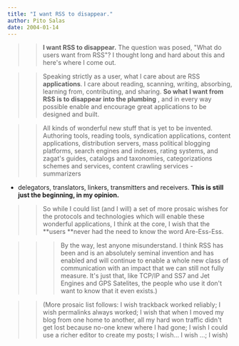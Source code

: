 ```yaml
---
title: "I want RSS to disappear."
author: Pito Salas
date: 2004-01-14
---
```



>>

>> **I want RSS to disappear.** The question was posed, "What do users want
from RSS"? I thought long and hard about this and here's where I come out.

>>

>>  
>
>>

>> Speaking strictly as a user, what I care about are RSS **applications**. I
care about reading, scanning, writing, absorbing, learning from, contributing,
and sharing. **So what I want from RSS is to disappear into the plumbing** ,
and in every way possible enable and encourage great applications to be
designed and built.

>>

>>  
>
>>

>> All kinds of wonderful new stuff that is yet to be invented. Authoring
tools, reading tools, syndication applications, content applications,
distribution servers, mass political blogging platforms, search engines and
indexes, rating systems, and zagat's guides, catalogs and taxonomies,
categorizations schemes and services, content crawling services - summarizers
- delegators, translators, linkers, transmitters and receivers. **This is
still just the beginning, in my opinion.**

>>

>>  
>
>>

>> So while I could list (and I will) a set of more prosaic wishes for the
protocols and technologies which will enable these wonderful applications, I
think at the core, I wish that the **users  **never had the need to know the
word Are-Ess-Ess.

>>

>>  
>
>>

>>>  
>
>>>

>>> By the way, lest anyone misunderstand. I think RSS has been and is an
absolutely seminal invention and has enabled and will continue to enable a
whole new class of communication with an impact that we can still not fully
measure. It's just that, like TCP/IP and SS7 and Jet Engines and GPS
Satelites, the people who use it don't want to know that it even exists.)

>>

>>  
>
>>

>> (More prosaic list follows: I wish trackback worked reliably; I wish
permalinks always worked; I wish that when I moved my blog from one home to
another, all my hard won traffic didn't get lost because no-one knew where I
had gone; I wish I could use a richer editor to create my posts; I wish… I
wish …; I wish)


